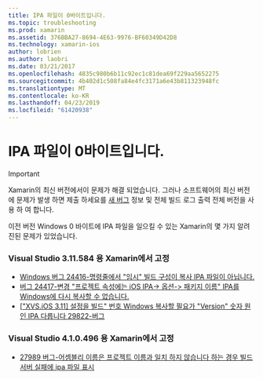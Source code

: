 ```yaml
---
title: IPA 파일이 0바이트입니다.
ms.topic: troubleshooting
ms.prod: xamarin
ms.assetid: 376BBA27-8694-4E63-9976-BF60349D42D8
ms.technology: xamarin-ios
author: lobrien
ms.author: laobri
ms.date: 03/21/2017
ms.openlocfilehash: 4835c980b6b11c92ec1c81dea69f229aa5652275
ms.sourcegitcommit: 4b402d1c508fa84e4fc3171a6e43b811323948fc
ms.translationtype: MT
ms.contentlocale: ko-KR
ms.lasthandoff: 04/23/2019
ms.locfileid: "61420938"
---
```

# <a name="ipa-file-is-0-bytes"></a>IPA 파일이 0바이트입니다.

> [!IMPORTANT]
> Xamarin의 최신 버전에서이 문제가 해결 되었습니다. 그러나 소프트웨어의 최신 버전에 문제가 발생 하면 제출 하세요를 [새 버그](~/cross-platform/troubleshooting/questions/howto-file-bug.md) 정보 및 전체 빌드 로그 출력 전체 버전을 사용 하 여 합니다.



이전 버전 Windows 0 바이트에 IPA 파일을 일으킬 수 있는 Xamarin의 몇 가지 알려진된 문제가 있었습니다. 

### <a name="fixed-in-xamarin-for-visual-studio-311584"></a>Visual Studio 3.11.584 용 Xamarin에서 고정 
- [Windows 버그 24416-명령줄에서 "임시" 빌드 구성이 복사 IPA 파일이 아닙니다.](https://bugzilla.xamarin.com/show_bug.cgi?id=24416)
- [버그 24417-변경 "프로젝트 속성에는 iOS IPA-> 옵션-> 패키지 이름" IPA를 Windows에 다시 복사할 수 없습니다.](https://bugzilla.xamarin.com/show_bug.cgi?id=24417)
- [["XVS.iOS 3.11] 설정을 빌드" 번호 Windows 복사할 필요가 "Version" 숫자 원인 IPA 다릅니다 29822-버그](https://bugzilla.xamarin.com/show_bug.cgi?id=29822)

### <a name="fixed-in-xamarin-for-visual-studio-410496"></a>Visual Studio 4.1.0.496 용 Xamarin에서 고정
- [27989 버그-어셈블리 이름은 프로젝트 이름과 일치 하지 않습니다 하는 경우 빌드 서버 실패에 ipa 파일 표시](https://bugzilla.xamarin.com/show_bug.cgi?id=27989)
